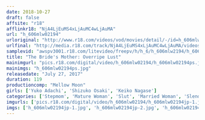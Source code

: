 ```yaml
---
date: 2018-10-27
draft: false
affsite: "r18"
afflinkr18: "NjA4LjEuMS4xLjAuMC4wLjAuMA"
url: "h_606mlw02194"
urloriginal: "http://www.r18.com/videos/vod/movies/detail/-/id=h_606mlw02194"
urlfinal: "http://media.r18.com/track/NjA4LjEuMS4xLjAuMC4wLjAuMA/videos/vod/movies/detail/-/id=h_606mlw02194"
samplevid: "awspv3001.r18.com/litevideo/freepv/h/h_6/h_606mlw2194/h_606mlw2194_dmb_w.mp4"
title: "The Bride's Mother: Overripe Lust"
mainimgurl: "pics.r18.com/digital/video/h_606mlw02194/h_606mlw02194ps.jpg"
mainimgs: "h_606mlw02194ps.jpg"
releasedate: "July 27, 2017"
duration: 119
productioncomp: "Mellow Moon"
girls: ['Yuko Adachi', 'Shizuko Osaki', 'Keiko Nagase']
categories: ['Stepmom', 'Mature Woman', 'Slut', 'Married Woman', 'Slender', 'Chubby', 'Drama', 'Hi-Def']
imgurls: ['pics.r18.com/digital/video/h_606mlw02194/h_606mlw02194jp-1.jpg', 'pics.r18.com/digital/video/h_606mlw02194/h_606mlw02194jp-2.jpg', 'pics.r18.com/digital/video/h_606mlw02194/h_606mlw02194jp-3.jpg', 'pics.r18.com/digital/video/h_606mlw02194/h_606mlw02194jp-4.jpg', 'pics.r18.com/digital/video/h_606mlw02194/h_606mlw02194jp-5.jpg', 'pics.r18.com/digital/video/h_606mlw02194/h_606mlw02194jp-6.jpg', 'pics.r18.com/digital/video/h_606mlw02194/h_606mlw02194jp-7.jpg', 'pics.r18.com/digital/video/h_606mlw02194/h_606mlw02194jp-8.jpg', 'pics.r18.com/digital/video/h_606mlw02194/h_606mlw02194jp-9.jpg', 'pics.r18.com/digital/video/h_606mlw02194/h_606mlw02194jp-10.jpg', 'pics.r18.com/digital/video/h_606mlw02194/h_606mlw02194jp-11.jpg', 'pics.r18.com/digital/video/h_606mlw02194/h_606mlw02194jp-12.jpg', 'pics.r18.com/digital/video/h_606mlw02194/h_606mlw02194jp-13.jpg', 'pics.r18.com/digital/video/h_606mlw02194/h_606mlw02194jp-14.jpg', 'pics.r18.com/digital/video/h_606mlw02194/h_606mlw02194jp-15.jpg', 'pics.r18.com/digital/video/h_606mlw02194/h_606mlw02194jp-16.jpg', 'pics.r18.com/digital/video/h_606mlw02194/h_606mlw02194jp-17.jpg', 'pics.r18.com/digital/video/h_606mlw02194/h_606mlw02194jp-18.jpg', 'pics.r18.com/digital/video/h_606mlw02194/h_606mlw02194jp-19.jpg', 'pics.r18.com/digital/video/h_606mlw02194/h_606mlw02194jp-20.jpg']
imgs: ['h_606mlw02194jp-1.jpg', 'h_606mlw02194jp-2.jpg', 'h_606mlw02194jp-3.jpg', 'h_606mlw02194jp-4.jpg', 'h_606mlw02194jp-5.jpg', 'h_606mlw02194jp-6.jpg', 'h_606mlw02194jp-7.jpg', 'h_606mlw02194jp-8.jpg', 'h_606mlw02194jp-9.jpg', 'h_606mlw02194jp-10.jpg', 'h_606mlw02194jp-11.jpg', 'h_606mlw02194jp-12.jpg', 'h_606mlw02194jp-13.jpg', 'h_606mlw02194jp-14.jpg', 'h_606mlw02194jp-15.jpg', 'h_606mlw02194jp-16.jpg', 'h_606mlw02194jp-17.jpg', 'h_606mlw02194jp-18.jpg', 'h_606mlw02194jp-19.jpg', 'h_606mlw02194jp-20.jpg']
---
```

